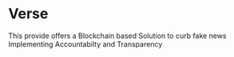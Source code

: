 # Verse

This provide offers a Blockchain based Solution to curb fake news 
Implementing Accountabilty and Transparency 


